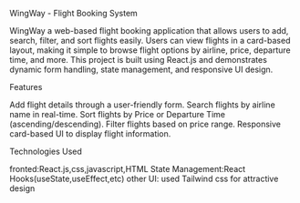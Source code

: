 WingWay -  Flight Booking System


WingWay a web-based flight booking application that allows users to add, search, filter, and sort flights easily. Users can view flights in a card-based layout, making it simple to browse flight options by airline, price, departure time, and more. This project is built using React.js and demonstrates dynamic form handling, state management, and responsive UI design.

Features

Add flight details through a user-friendly form.
Search flights by airline name in real-time.
Sort flights by Price or Departure Time (ascending/descending).
Filter flights based on price range.
Responsive card-based UI to display flight information.

Technologies Used

fronted:React.js,css,javascript,HTML
State Management:React Hooks(useState,useEffect,etc)
other UI: used Tailwind css for attractive design